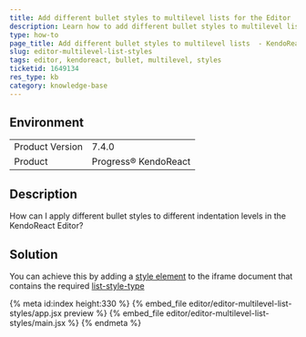 ```yaml
---
title: Add different bullet styles to multilevel lists for the Editor
description: Learn how to add different bullet styles to multilevel lists for the Editor
type: how-to
page_title: Add different bullet styles to multilevel lists  - KendoReact Editor
slug: editor-multilevel-list-styles
tags: editor, kendoreact, bullet, multilevel, styles
ticketid: 1649134
res_type: kb
category: knowledge-base
---
```


## Environment

<table>
	<tbody>
		<tr>
			<td>Product Version</td>
			<td>7.4.0</td>
		</tr>
		<tr>
			<td>Product</td>
			<td>Progress® KendoReact</td>
		</tr>
	</tbody>
</table>

## Description

How can I apply different bullet styles to different indentation levels in the KendoReact Editor? 

## Solution

You can achieve this by adding a [style element](https://developer.mozilla.org/en-US/docs/Web/HTML/Element/style) to the iframe document that contains the required [list-style-type](https://www.w3schools.com/cssref/pr_list-style-type.php)

{% meta id:index height:330 %}
{% embed_file editor/editor-multilevel-list-styles/app.jsx preview %}
{% embed_file editor/editor-multilevel-list-styles/main.jsx %}
{% endmeta %}
